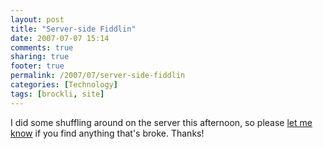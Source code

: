 ```yaml
---
layout: post
title: "Server-side Fiddlin"
date: 2007-07-07 15:14
comments: true
sharing: true
footer: true
permalink: /2007/07/server-side-fiddlin
categories: [Technology]
tags: [brockli, site]
---
```

I did some shuffling around on the server this afternoon, so please <a href="mailto:brock@brockli.com">let me know</a> if you find anything that's broke.  Thanks!
